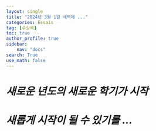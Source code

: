 ```yaml
---
layout: single
title: "2024년 3월 1일 새벽에 ..."
categories: Essais
tag: [수상록]
toc: true
author_profile: true
sidebar:
    nav: "docs"
search: True
use_math: false
---
```


# *새로운 년도의 새로운 학기가 시작*

# *새롭게 시작이 될 수 있기를 ...*